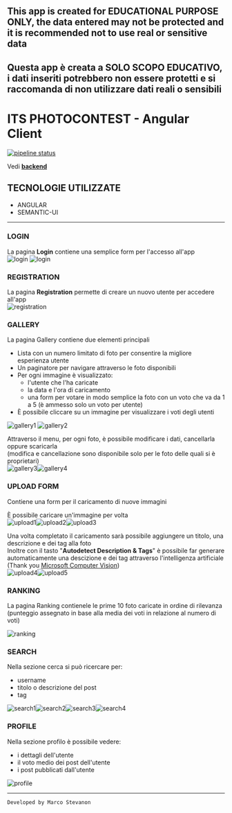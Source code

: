 ## This app is created for **EDUCATIONAL PURPOSE ONLY**, the data entered may not be protected and it is recommended not to use real or sensitive data

## Questa app è creata a **SOLO SCOPO EDUCATIVO**, i dati inseriti potrebbero non essere protetti e si raccomanda di non utilizzare dati reali o sensibili

# ITS PHOTOCONTEST - Angular Client
[![pipeline status](https://gitlab.com/its-photocontest/web-client/badges/master/pipeline.svg)](https://gitlab.com/its-photocontest/web-client/commits/dev)

Vedi **[backend](https://gitlab.com/its-photocontest/backend)**

## TECNOLOGIE UTILIZZATE
- ANGULAR
- SEMANTIC-UI
---

### LOGIN
La pagina **Login** contiene una semplice form per l'accesso all'app  
![login](https://s3-eu-west-1.amazonaws.com/tsac18-stevanon/images/documentation/login1.png)
![login](https://s3-eu-west-1.amazonaws.com/tsac18-stevanon/images/documentation/login2.png)

### REGISTRATION
La pagina **Registration** permette di creare un nuovo utente per accedere all'app  
![registration](https://s3-eu-west-1.amazonaws.com/tsac18-stevanon/images/documentation/registration1.png)

### GALLERY
La pagina Gallery contiene due elementi principali
- Lista con un numero limitato di foto per consentire la migliore esperienza utente
- Un paginatore per navigare attraverso le foto disponibili
- Per ogni immagine è visualizzato:
    - l'utente che l'ha caricate
    - la data e l'ora di caricamento
    - una form per votare in modo semplice la foto con un voto che va da 1 a 5 (è ammesso solo un voto per utente)
- È possibile cliccare su un immagine per visualizzare i voti degli utenti  

![gallery1](https://s3-eu-west-1.amazonaws.com/tsac18-stevanon/images/documentation/gallery1.png)
![gallery2](https://s3-eu-west-1.amazonaws.com/tsac18-stevanon/images/documentation/gallery2.png)

Attraverso il menu, per ogni foto, è possibile modificare i dati, cancellarla oppure scaricarla  
(modifica e cancellazione sono disponibile solo per le foto delle quali si è proprietari)  
![gallery3](https://s3-eu-west-1.amazonaws.com/tsac18-stevanon/images/documentation/gallery3.png)![gallery4](https://s3-eu-west-1.amazonaws.com/tsac18-stevanon/images/documentation/gallery4.png)

### UPLOAD FORM 
Contiene una form per il caricamento di nuove immagini

È possibile caricare un'immagine per volta  
![upload1](https://s3-eu-west-1.amazonaws.com/tsac18-stevanon/images/documentation/upload1.png)![upload2](https://s3-eu-west-1.amazonaws.com/tsac18-stevanon/images/documentation/upload2.png)![upload3](https://s3-eu-west-1.amazonaws.com/tsac18-stevanon/images/documentation/upload3.png)  

Una volta completato il caricamento sarà possibile aggiungere un titolo, una descrizione e dei tag alla foto  
Inoltre con il tasto "**Autodetect Description & Tags**" è possibile far generare automaticamente una descizione e dei tag attraverso l'intelligenza artificiale  
(Thank you [Microsoft Computer Vision](https://azure.microsoft.com/it-it/services/cognitive-services/computer-vision/))  
![upload4](https://s3-eu-west-1.amazonaws.com/tsac18-stevanon/images/documentation/upload4.png)![upload5](https://s3-eu-west-1.amazonaws.com/tsac18-stevanon/images/documentation/upload5.png)


### RANKING
La pagina Ranking contienele le prime 10 foto caricate in ordine di rilevanza (punteggio assegnato in base alla media dei voti in relazione al numero di voti)  

![ranking](https://s3-eu-west-1.amazonaws.com/tsac18-stevanon/images/documentation/ranking.png)

### SEARCH

Nella sezione cerca si può ricercare per:
- username
- titolo o descrizione del post
- tag
  
![search1](https://s3-eu-west-1.amazonaws.com/tsac18-stevanon/images/documentation/search1.png)![search2](https://s3-eu-west-1.amazonaws.com/tsac18-stevanon/images/documentation/search2.png)![search3](https://s3-eu-west-1.amazonaws.com/tsac18-stevanon/images/documentation/search3.png)![search4](https://s3-eu-west-1.amazonaws.com/tsac18-stevanon/images/documentation/search4.png)

### PROFILE
Nella sezione profilo è possibile vedere:
- i dettagli dell'utente
- il voto medio dei post dell'utente
- i post pubblicati dall'utente

![profile](https://s3-eu-west-1.amazonaws.com/tsac18-stevanon/images/documentation/profile.png)

---
`Developed by Marco Stevanon`
